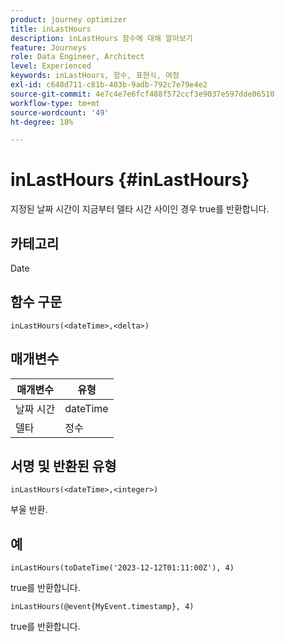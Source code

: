 ```yaml
---
product: journey optimizer
title: inLastHours
description: inLastHours 함수에 대해 알아보기
feature: Journeys
role: Data Engineer, Architect
level: Experienced
keywords: inLastHours, 함수, 표현식, 여정
exl-id: c648d711-c81b-403b-9adb-792c7e79e4e2
source-git-commit: 4e7c4e7e6fcf488f572ccf3e9037e597dde06510
workflow-type: tm+mt
source-wordcount: '49'
ht-degree: 18%

---
```


# inLastHours {#inLastHours}

지정된 날짜 시간이 지금부터 델타 시간 사이인 경우 true를 반환합니다.

## 카테고리

Date

## 함수 구문

`inLastHours(<dateTime>,<delta>)`

## 매개변수

| 매개변수 | 유형 |
|-----------|------------------|
| 날짜 시간 | dateTime |
| 델타 | 정수 |

## 서명 및 반환된 유형

`inLastHours(<dateTime>,<integer>)`

부울 반환.

## 예

`inLastHours(toDateTime('2023-12-12T01:11:00Z'), 4)`

true를 반환합니다.

`inLastHours(@event{MyEvent.timestamp}, 4)`

true를 반환합니다.
